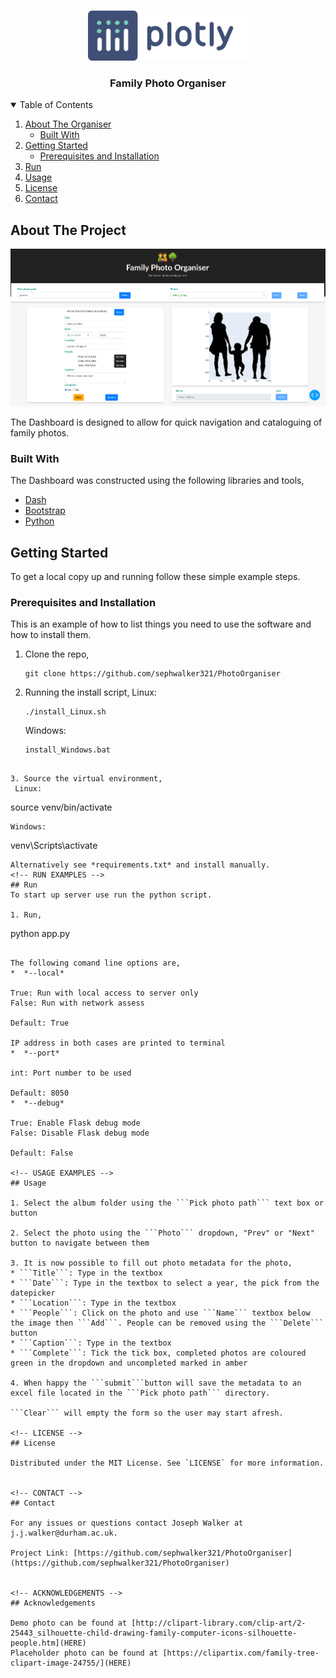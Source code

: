 <br />
<p align="center">
  <a href="https://github.com/sephwalker321/PhotoOrganiser">
    <img src="assets/logo-plotly.svg" alt="Logo" width=auto height="80">
  </a>

  <h3 align="center">Family Photo Organiser</h3>
</p>



<!-- TABLE OF CONTENTS -->
<details open="open">
  <summary>Table of Contents</summary>
  <ol>
    <li>
      <a href="#about-the-project">About The Organiser</a>
      <ul>
        <li><a href="#built-with">Built With</a></li>
      </ul>
    </li>
    <li>
      <a href="#getting-started">Getting Started</a>
      <ul>
        <li><a href="#prerequisites">Prerequisites and Installation</a></li>
      </ul>
    </li>
    <li><a href="#run">Run</a></li>
    <li><a href="#usage">Usage</a></li>
    <li><a href="#license">License</a></li>
    <li><a href="#contact">Contact</a></li>
  </ol>
</details>


<!-- ABOUT THE PROJECT -->
## About The Project

<p align="center">
  <a href="https://github.com/sephwalker321/PhotoOrganiser">
    <img src="assets/screenshot.png" alt="Logo" width="auto" height="auto">
  </a>
</p>


The Dashboard is designed to allow for quick navigation and cataloguing of family photos.

### Built With

The Dashboard was constructed using the following libraries and tools,
* [Dash](https://plotly.com/dash/)
* [Bootstrap](https://getbootstrap.com/)
* [Python](https://www.python.org/)



<!-- GETTING STARTED -->
## Getting Started

To get a local copy up and running follow these simple example steps.

### Prerequisites and Installation

This is an example of how to list things you need to use the software and how to install them.
1. Clone the repo,
   ```
   git clone https://github.com/sephwalker321/PhotoOrganiser
   ```

2. Running the install script,
   Linux:
   ```
   ./install_Linux.sh
   ```
   Windows:
   ```
   install_Windows.bat
  ```

3. Source the virtual environment,
   Linux:
   ```
   source venv/bin/activate
   ```
   Windows:
   ```
   venv\Scripts\activate
   ```
Alternatively see *requirements.txt* and install manually. 
<!-- RUN EXAMPLES -->
## Run
To start up server use run the python script.

1. Run,
   ```
   python app.py
   ```
   
The following comand line options are,
*  *--local*

  True: Run with local access to server only
  False: Run with network assess
	
  Default: True

  IP address in both cases are printed to terminal
*  *--port*

  int: Port number to be used
  
  Default: 8050
*  *--debug*

  True: Enable Flask debug mode
  False: Disable Flask debug mode

  Default: False
  
<!-- USAGE EXAMPLES -->
## Usage

1. Select the album folder using the ```Pick photo path``` text box or button

2. Select the photo using the ```Photo``` dropdown, "Prev" or "Next" button to navigate between them

3. It is now possible to fill out photo metadata for the photo,
  * ```Title```: Type in the textbox
  * ```Date```: Type in the textbox to select a year, the pick from the datepicker
  * ```Location```: Type in the textbox 
  * ```People```: Click on the photo and use ```Name``` textbox below the image then ```Add```. People can be removed using the ```Delete``` button
  * ```Caption```: Type in the textbox
  * ```Complete```: Tick the tick box, completed photos are coloured green in the dropdown and uncompleted marked in amber
  
4. When happy the ```submit```button will save the metadata to an excel file located in the ```Pick photo path``` directory. 

```Clear``` will empty the form so the user may start afresh.

<!-- LICENSE -->
## License

Distributed under the MIT License. See `LICENSE` for more information.


<!-- CONTACT -->
## Contact

For any issues or questions contact Joseph Walker at j.j.walker@durham.ac.uk.

Project Link: [https://github.com/sephwalker321/PhotoOrganiser](https://github.com/sephwalker321/PhotoOrganiser)


<!-- ACKNOWLEDGEMENTS -->
## Acknowledgements

 Demo photo can be found at [http://clipart-library.com/clip-art/2-25443_silhouette-child-drawing-family-computer-icons-silhouette-people.htm](HERE)
 Placeholder photo can be found at [https://clipartix.com/family-tree-clipart-image-24755/](HERE)
